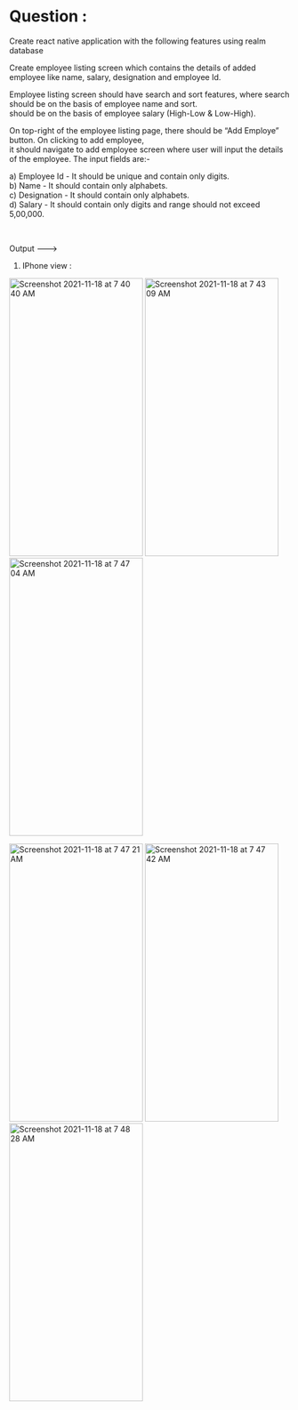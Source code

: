 # Question :

Create react native application with the following features using realm database

Create employee listing screen which contains the details of added employee like name, salary, designation and employee Id.

Employee listing screen should have search and sort features, where search should be on the basis of employee name and sort.  
should be on the basis of employee salary (High-Low & Low-High).  

On top-right of the employee listing page, there should be “Add Employe” button. On clicking to add employee,   
it should navigate to add employee screen where user will input the details of the employee. The input fields are:-   

  a) Employee Id - It should be unique and contain only digits.  
  b) Name - It should contain only alphabets.  
  c) Designation - It should contain only alphabets.    
  d) Salary - It should contain only digits and range should not exceed 5,00,000.    

&nbsp;  

Output --->

1) IPhone view :

<img width="240" height="500" alt="Screenshot 2021-11-18 at 7 40 40 AM" src="https://user-images.githubusercontent.com/62723964/142340098-dca48bf5-e35c-46a3-8946-e98e55295d5e.png"> <img width="240" height="500" alt="Screenshot 2021-11-18 at 7 43 09 AM" src="https://user-images.githubusercontent.com/62723964/142340126-71e0c765-a241-4043-9c46-87da0898328e.png"> <img width="240" height="500" alt="Screenshot 2021-11-18 at 7 47 04 AM" src="https://user-images.githubusercontent.com/62723964/142340176-54ce585b-a874-4ea0-b6e6-c37e8dc622ac.png">


<img width="240" height="500" alt="Screenshot 2021-11-18 at 7 47 21 AM" src="https://user-images.githubusercontent.com/62723964/142340210-7a64cf81-fb7e-4c09-b53d-68069611fdbd.png"> <img width="240" height="500" alt="Screenshot 2021-11-18 at 7 47 42 AM" src="https://user-images.githubusercontent.com/62723964/142340261-9a989b42-ad4c-4777-87a0-8e3a44c67589.png"> <img width="240" height="500" alt="Screenshot 2021-11-18 at 7 48 28 AM" src="https://user-images.githubusercontent.com/62723964/142340276-cd7adb4d-3898-408d-b63a-1ddfa4d203d5.png">




